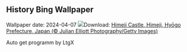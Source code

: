 ## History Bing Wallpaper
Wallpaper date: 2024-04-07
![](https://www.bing.com/th?id=OHR.JapanHimeji_EN-US1768279571_UHD.jpg&w=1000)Download: [Himeji Castle, Himeji, Hyōgo Prefecture, Japan (© Julian Elliott Photography/Getty Images)](https://www.bing.com/th?id=OHR.JapanHimeji_EN-US1768279571_UHD.jpg)

Auto get programm by LtgX
